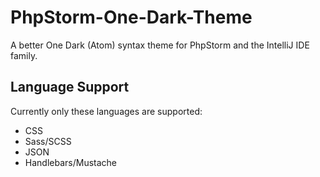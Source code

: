 # PhpStorm-One-Dark-Theme
A better One Dark (Atom) syntax theme for PhpStorm and the IntelliJ IDE family.

## Language Support
Currently only these languages are supported:
- CSS
- Sass/SCSS
- JSON
- Handlebars/Mustache
